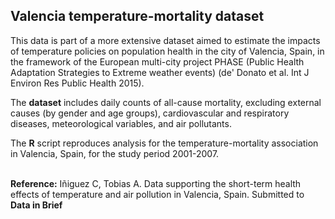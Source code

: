 ## Valencia temperature-mortality dataset
This data is part of a more extensive dataset aimed to estimate the impacts of temperature policies on population health in the city of Valencia, Spain, in the framework of the European multi-city project PHASE (Public Health Adaptation Strategies to Extreme weather events) (de' Donato et al. Int J Environ Res Public Health 2015). 

The **dataset** includes daily counts of all-cause mortality, excluding external causes (by gender and age groups), cardiovascular and respiratory diseases, meteorological variables, and air pollutants. 

The **R** script reproduces analysis for the temperature-mortality association in Valencia, Spain, for the study period 2001-2007. 

<br>
<b>Reference:</b> Iñiguez C, Tobias A. Data supporting the short-term health effects of temperature and air pollution in Valencia, Spain. Submitted to <b>Data in Brief</b>

